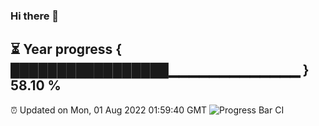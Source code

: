 ### Hi there 👋
⏳ Year progress { █████████████████▁▁▁▁▁▁▁▁▁▁▁▁▁ } 58.10 %
---
⏰ Updated on Mon, 01 Aug 2022 01:59:40 GMT
![Progress Bar CI](https://github.com/liununu/liununu/workflows/Progress%20Bar%20CI/badge.svg)
